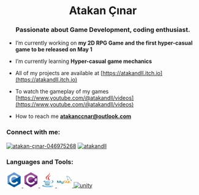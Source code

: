 <h1 align="center">Atakan Çınar</h1>
<h3 align="center">Passionate about Game Development, coding enthusiast.</h3>

- I’m currently working on **my 2D RPG Game and the first hyper-casual game to be released on May 1**

- I’m currently learning **Hyper-casual game mechanics**

- All of my projects are available at [https://atakandll.itch.io](https://atakandll.itch.io)

- To watch the gameplay of my games [https://www.youtube.com/@atakandll/videos](https://www.youtube.com/@atakandll/videos)

- How to reach me **atakanccnar@outlook.com**

<h3 align="left">Connect with me:</h3>
<p align="left">
<a href="https://linkedin.com/in/atakan-çınar-046975268" target="blank"><img align="center" src="https://raw.githubusercontent.com/rahuldkjain/github-profile-readme-generator/master/src/images/icons/Social/linked-in-alt.svg" alt="atakan-çınar-046975268" height="30" width="40" /></a>
<a href="https://www.youtube.com/@atakandll/videos" target="blank"><img align="center" src="https://raw.githubusercontent.com/rahuldkjain/github-profile-readme-generator/master/src/images/icons/Social/youtube.svg" alt="atakandll" height="30" width="40" /></a>
</p>

<h3 align="left">Languages and Tools:</h3>
<p align="left"> <a href="https://www.cprogramming.com/" target="_blank" rel="noreferrer"> <img src="https://raw.githubusercontent.com/devicons/devicon/master/icons/c/c-original.svg" alt="c" width="40" height="40"/> </a> <a href="https://www.w3schools.com/cs/" target="_blank" rel="noreferrer"> <img src="https://raw.githubusercontent.com/devicons/devicon/master/icons/csharp/csharp-original.svg" alt="csharp" width="40" height="40"/> </a> <a href="https://www.java.com" target="_blank" rel="noreferrer"> <img src="https://raw.githubusercontent.com/devicons/devicon/master/icons/java/java-original.svg" alt="java" width="40" height="40"/> </a> <a href="https://www.mysql.com/" target="_blank" rel="noreferrer"> <img src="https://raw.githubusercontent.com/devicons/devicon/master/icons/mysql/mysql-original-wordmark.svg" alt="mysql" width="40" height="40"/> </a> <a href="https://unity.com/" target="_blank" rel="noreferrer"> <img src="https://www.vectorlogo.zone/logos/unity3d/unity3d-icon.svg" alt="unity" width="40" height="40"/> </a> </p>

